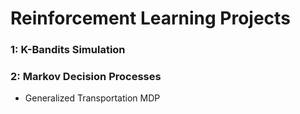 # Reinforcement Learning Projects

### 1: K-Bandits Simulation

### 2: Markov Decision Processes
- Generalized Transportation MDP


